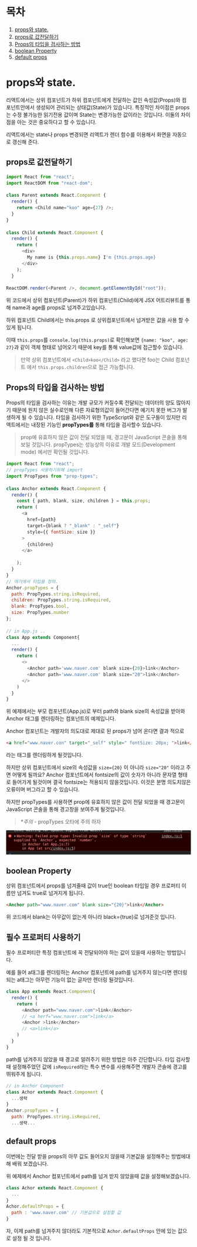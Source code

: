 # 목차

1. [props와 state.](#-props와-state.)
2. [props로 값전달하기](##-props로-값전달하기)
3. [Props의 타입을 검사하는 방법](##-Props의-타입을-검사하는-방법)
4. [boolean Property](##-boolean-Property)
5. [default props](##-default-props)

# props와 state.

리액트에서는 상위 컴포넌트가 하위 컴포넌트에게 전달하는 값인 속성값(Props)와
컴포넌트안에서 생성되어 관리되는 상태값(State)가 있습니다.
특징적인 차이점은 props는 수정 불가능한 읽기전용 값이며 State는 변경가능한 값이라는 것입니다.
이둘의 차이점을 아는 것은 중요하다고 할 수 있습니다.

리액트에서는 state나 props 변경되면 리액트가 렌더 함수를 이용해서 화면을 자동으로 갱신해 준다.

## props로 값전달하기

```javascript
import React from "react";
import ReactDOM from "react-dom";

class Parent extends React.Component {
  render() {
    return <Child name="koo" age={27} />;
  }
}

class Child extends React.Component {
  render() {
    return (
      <div>
        My name is {this.props.name} I'm {this.props.age}
      </div>
    );
  }

ReactDOM.render(<Parent />, document.getElementById("root"));
```

위 코드에서 상위 컴포넌트(Parent)가 하위 컴포넌트(Child)에게 JSX 어트리뷰트를 통해 name과 age를 props로 넘겨주고있습니다.

하위 컴포넌트 Child에서는 this.props 로 상위컴포넌트에서 넘겨받은 값을 사용 할 수 있게 됩니다.

이때 `this.props`를 `console.log(this.props)`로 확인해보면 `{name: "koo", age: 27}`과 같이 객체 형태로 넘어오기 때문에 key를 통해 value값에 접근할수 있습니다.

> 만약 상위 컴포넌트에서 `<Child>koo</Child>` 라고 했다면 foo는 Child 컴포넌트 에서 `this.props.children`으로 접근 가능합니다.

## Props의 타입을 검사하는 방법

Props의 타입을 검사하는 이유는 개발 규모가 커질수록 전달되는 데이터의 양도 많아지기 때문에 원치 않은 실수로인해
다른 자료형의값이 들어간다면 예기치 못한 버그가 발생하게 될 수 있습니다. 타입을 검사하기 위한 TypeScript와 같은 도구들이 있지만 리액트에서는 내장된 기능인 **propTypes를** 통해 타입을 검사할수 있습니다.

> prop에 유효하지 않은 값이 전달 되었을 때, 경고문이 JavaScript 콘솔을 통해 보일 것입니다. propTypes는 성능상의 이유로 개발 모드(Development mode) 에서만 확인될 것입니다.

```javascript
import React from "react";
// propTypes 사용하기위해 import
import PropTypes from "prop-types";

class Anchor extends React.Component {
  render() {
    const { path, blank, size, children } = this.props;
    return (
      <a
        href={path}
        target={blank ? "_blank" : "_self"}
        style={{ fontSize: size }}
      >
        {children}
      </a>

    );
  }
}
// 여기에서 타입을 정의.
Anchor.propTypes = {
  path: PropTypes.string.isRequired,
  children: PropTypes.string.isRequired,
  blank: PropTypes.bool,
  size: PropTypes.number
};

// in App.js ..
class App extends Component{
  ...
  render() {
    return (
      <>
        <Anchor path='www.naver.com' blank size={20}>link</Anchor>
        <Anchor path='www.naver.com' blank size="20">link</Anchor>
      </>
    )
  }
}

```

위 예제에서는 부모 컴포넌트(App.js)로 부터 path와 blank size의 속성값을 받아와 Anchor 태그를 렌더링하는 컴포넌트의 예제입니다.

Anchor 컴포넌트는 개발자의 의도대로 제대로 된 props가 넘어 온다면 결과 적으로

```html
<a href="www.naver.con" target="_self" style=" fontSize: 20px; ">link</a>
```

라는 태그를 렌더링하게 될것입니다.

하지만 상위 컴포넌트에서 size의 속성값을 `size={20}` 이 아니라 `size="20"` 이라고 주면 어떻게 될까요?
Anchor 컴포넌트에서 fontsize의 값이 숫자가 아니라 문자열 형태로 들어가게 될것이며 결국 fontsize는 적용되지 않을것입니다. 이것은 분명 의도치않은 오류이며 버그라고 할 수 있습니다.

하지만 propTypes를 사용하면 prop에 유효하지 않은 값이 전달 되었을 때 경고문이 JavaScript 콘솔을 통해 경고창을 보여주게 될것입니다.

> \*_주의_ - propTypes 오타에 주의 하자

![콘솔의 결고 메세지](/src/images/error.png "에러메세지")

## boolean Property

상위 컴포넌트에서 props를 넘겨줄때 값이 true인 boolean 타입일 경우 프로퍼티 이름만 넘겨도 true로 넘겨지게 됩니다.

```html
<Anchor path="www.naver.com" blank size="{20}">link</Anchor>
```

위 코드에서 blank는 아무값이 없는게 아니라 black={true}로 넘겨준것 입니다.

## 필수 프로퍼티 사용하기

필수 프로퍼티란 특정 컴포넌트에 꼭 전달되어야 하는 값이 있을때 사용하는 방법입니다.

예를 들어 a태그를 렌더링하는 Anchor 컴포넌트에 path를 넘겨주지 않는다면 렌더링 되는 a태그는 아무런 기능이 없는 글자만 렌더링 될것입니다.

```javascript
class App extends React.Component{
  render() {
    return (
      <Anchor path="www.naver.com">link</Anchor>
      // <a herf="www.naver.com">link</a>
      <Anchor >link</Anchor>
      // <a>link</a>
    )
  }
}
```

path를 넘겨주지 않았을 때 경고로 알려주기 위한 방법은 아주 간단합니다. 타입 검사할때 설정해주었던
값에 `isRequired`라는 특수 변수를 사용해주면 개발자 콘솔에 경고를 뛰워주게 됩니다.

```javascript
// in Anchor Component
class Achor extends React.Component {
  ...생략
}
Anchor.propTypes = {
  path: PropTypes.string.isRequired,
  ...생략...
```

## default props

이번에는 전달 받을 props의 아무 값도 들어오지 않을때 기본값을 설정해주는 방법에대해 배워 보겠습니다.

위 예제에서 Anchor 컴포넌트에서 path를 넘겨 받지 않았을때 값을 설정해보겠습니다.

```javascript
class Achor extends React.Component {
  ...
}
Achor.defaultProps = {
  path : 'www.naver.com' // 기본값으로 설정할 값
}
```

자, 이제 path를 넘겨주지 않더라도 기본적으로 `Achor.defaultProps` 안에 있는 값으로 설정 될 것 입니다.
